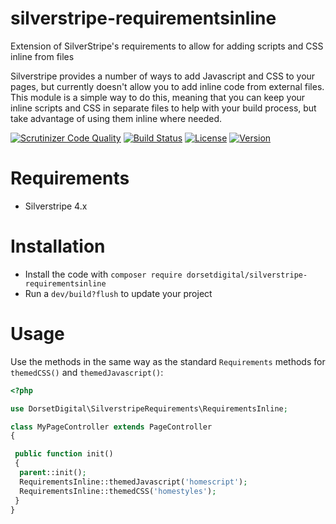 # silverstripe-requirementsinline
Extension of SilverStripe's requirements to allow for adding scripts and CSS inline from files

Silverstripe provides a number of ways to add Javascript and CSS to your pages, but currently doesn't allow you to add inline code from external files.
This module is a simple way to do this, meaning that you can keep your inline scripts and CSS in separate files to help with your build process, but take advantage of using them inline where needed.

[![Scrutinizer Code Quality](https://scrutinizer-ci.com/g/DorsetDigital/silverstripe-requirementsinline/badges/quality-score.png?b=master)](https://scrutinizer-ci.com/g/DorsetDigital/silverstripe-requirementsinline/?branch=master)
[![Build Status](https://scrutinizer-ci.com/g/DorsetDigital/silverstripe-requirementsinline/badges/build.png?b=master)](https://scrutinizer-ci.com/g/DorsetDigital/silverstripe-requirementsinline/build-status/master)
[![License](https://img.shields.io/badge/License-BSD%203--Clause-blue.svg)](LICENSE.md)
[![Version](http://img.shields.io/packagist/v/dorsetdigital/silverstripe-requirementsinline.svg?style=flat)](https://packagist.org/packages/dorsetdigital/silverstripe-requirementsinline)


# Requirements
* Silverstripe 4.x

# Installation
* Install the code with `composer require dorsetdigital/silverstripe-requirementsinline`
* Run a `dev/build?flush` to update your project

# Usage

Use the methods in the same way as the standard `Requirements` methods for `themedCSS()` and `themedJavascript()`:


```php
<?php

use DorsetDigital\SilverstripeRequirements\RequirementsInline;

class MyPageController extends PageController
{

 public function init()
 {
  parent::init();
  RequirementsInline::themedJavascript('homescript');
  RequirementsInline::themedCSS('homestyles');
 }
}
```